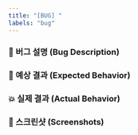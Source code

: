 ```yaml
---
title: "[BUG] "
labels: "bug"
---
```


### 🐞 버그 설명 (Bug Description)

<!-- 어떤 버그가 발생했는지 명확하고 간결하게 설명해주세요. -->

### 🤔 예상 결과 (Expected Behavior)

<!-- 원래대로라면 어떤 결과가 나타나야 했는지 설명해주세요. -->

### 💥 실제 결과 (Actual Behavior)

<!-- 실제로 어떤 결과가 나타났는지, 에러 메시지가 있다면 함께 첨부해주세요. -->

### 📸 스크린샷 (Screenshots)

<!-- 가능하다면, 문제를 파악하는 데 도움이 되는 스크린샷을 첨부해주세요. -->
